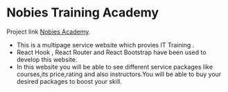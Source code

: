 # Nobies Training Academy

Project link [Nobies Academy](https://nobies-academy-rickon.netlify.app/).

- This is a multipage service website which provies IT Training .
- React Hook , React Router and React Bootstrap have been used to develop this website.
- In this website you will be able to see different service packages like courses,its price,rating and also instructors.You will be able to buy your desired packages to boost your skill.